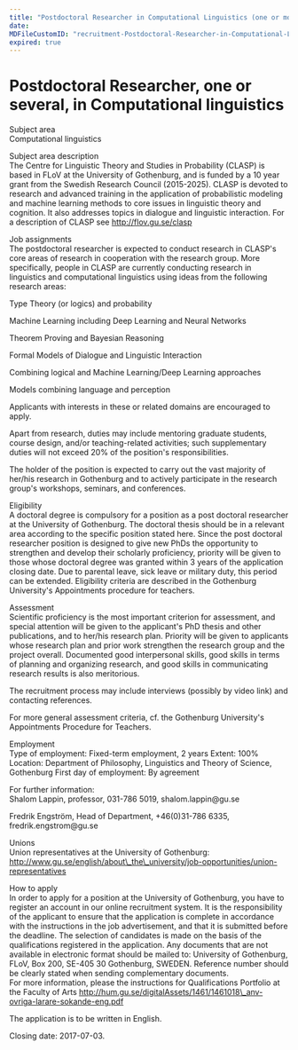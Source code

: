 ```yaml
---
title: "Postdoctoral Researcher in Computational Linguistics (one or more)"
date: 
MDFileCustomID: "recruitment-Postdoctoral-Researcher-in-Computational-Linguistics-(one-or-more)"
expired: true
---
```


# Postdoctoral Researcher, one or several, in Computational linguistics

Subject area\
Computational linguistics

Subject area description\
The Centre for Linguistic Theory and Studies in Probability (CLASP) is
based in FLoV at the University of Gothenburg, and is funded by a 10
year grant from the Swedish Research Council (2015-2025). CLASP is
devoted to research and advanced training in the application of
probabilistic modeling and machine learning methods to core issues in
linguistic theory and cognition. It also addresses topics in dialogue
and linguistic interaction. For a description of CLASP see
http://flov.gu.se/clasp

Job assignments\
The postdoctoral researcher is expected to conduct research in CLASP\'s
core areas of research in cooperation with the research group. More
specifically, people in CLASP are currently conducting research in
linguistics and computational linguistics using ideas from the following
research areas:

Type Theory (or logics) and probability

Machine Learning including Deep Learning and Neural Networks

Theorem Proving and Bayesian Reasoning

Formal Models of Dialogue and Linguistic Interaction

Combining logical and Machine Learning/Deep Learning approaches

Models combining language and perception

Applicants with interests in these or related domains are encouraged to
apply.

Apart from research, duties may include mentoring graduate students,
course design, and/or teaching-related activities; such supplementary
duties will not exceed 20% of the position's responsibilities.

The holder of the position is expected to carry out the vast majority of
her/his research in Gothenburg and to actively participate in the
research group\'s workshops, seminars, and conferences.

Eligibility\
A doctoral degree is compulsory for a position as a post doctoral
researcher at the University of Gothenburg. The doctoral thesis should
be in a relevant area according to the specific position stated here.
Since the post doctoral researcher position is designed to give new PhDs
the opportunity to strengthen and develop their scholarly proficiency,
priority will be given to those whose doctoral degree was granted within
3 years of the application closing date. Due to parental leave, sick
leave or military duty, this period can be extended. Eligibility
criteria are described in the Gothenburg University\'s Appointments
procedure for teachers.

Assessment\
Scientific proficiency is the most important criterion for assessment,
and special attention will be given to the applicant's PhD thesis and
other publications, and to her/his research plan. Priority will be given
to applicants whose research plan and prior work strengthen the research
group and the project overall. Documented good interpersonal skills,
good skills in terms of planning and organizing research, and good
skills in communicating research results is also meritorious.

The recruitment process may include interviews (possibly by video link)
and contacting references.

For more general assessment criteria, cf. the Gothenburg University\'s
Appointments Procedure for Teachers.

Employment\
Type of employment: Fixed-term employment, 2 years Extent: 100%
Location: Department of Philosophy, Linguistics and Theory of Science,
Gothenburg First day of employment: By agreement

For further information:\
Shalom Lappin, professor, 031-786 5019, shalom.lappin\@gu.se

Fredrik Engström, Head of Department, +46(0)31-786 6335,
fredrik.engstrom\@gu.se

Unions\
Union representatives at the University of Gothenburg:
http://www.gu.se/english/about\_the\_university/job-opportunities/union-representatives

How to apply\
In order to apply for a position at the University of Gothenburg, you
have to register an account in our online recruitment system. It is the
responsibility of the applicant to ensure that the application is
complete in accordance with the instructions in the job advertisement,
and that it is submitted before the deadline. The selection of
candidates is made on the basis of the qualifications registered in the
application. Any documents that are not available in electronic format
should be mailed to: University of Gothenburg, FLoV, Box 200, SE-405 30
Gothenburg, SWEDEN. Reference number should be clearly stated when
sending complementary documents.\
For more information, please the instructions for Qualifications
Portfolio at the Faculty of Arts
http://hum.gu.se/digitalAssets/1461/1461018\_anv-ovriga-larare-sokande-eng.pdf

The application is to be written in English.

Closing date: 2017-07-03.
